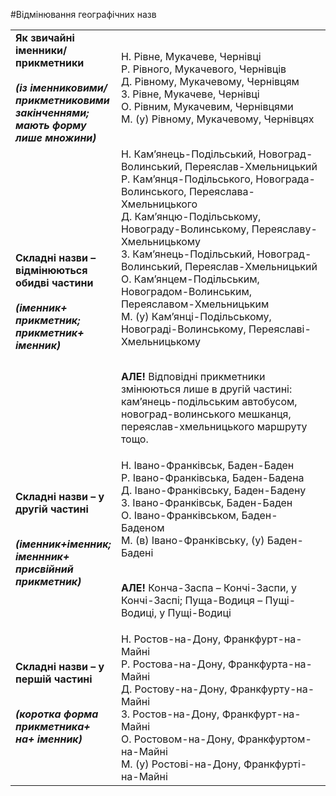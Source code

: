 #Відмінювання географічних назв

<table>
	<tr><td width="30%"><b>Як звичайні іменники/ прикметники<br><br>
<i>(із іменниковими/ прикметниковими закінченнями; мають форму лише множини)</i></b></td><td>Н. Рівне, Мукачеве, Чернівці<br>
Р. Рівного, Мукачевого, Чернівців<br>
Д. Рівному, Мукачевому, Чернівцям<br>
З. Рівне, Мукачеве, Чернівці<br>
О. Рівним, Мукачевим, Чернівцями<br>
М. (у) Рівному, Мукачевому, Чернівцях</td></tr>
	<tr><td><b>Складні назви – відмінюються обидві частини<br><br>
<i>(іменник+ прикметник;
прикметник+ іменник)</i></b></td><td>Н. Кам’янець-Подільський, Новоград-Волинський, Переяслав-Хмельницький<br>
Р. Кам’янця-Подільського, Новограда-Волинського, Переяслава-Хмельницького<br>
Д. Кам’янцю-Подільському, Новограду-Волинському, Переяславу-Хмельницькому<br>
З. Кам’янець-Подільський, Новоград-Волинський, Переяслав-Хмельницький<br>
О. Кам’янцем-Подільським, Новоградом-Волинським, Переяславом-Хмельницьким<br>
М. (у) Кам’янці-Подільському, Новограді-Волинському, Переяславі-Хмельницькому<br><br>
<p><b>АЛЕ!</b> Відповідні прикметники змінюються лише в другій частині: 
кам’янець-подільським автобусом, новоград-волинського мешканця, переяслав-хмельницького маршруту тощо.</p></td></tr>
	<tr><td><b>Складні назви – у другій частині<br><br>

<i>(іменник+іменник;
іменнник+ присвійний прикметник)</i></b></td><td>Н. Івано-Франківськ, Баден-Баден<br>
Р. Івано-Франківська, Баден-Бадена<br>
Д. Івано-Франківську, Баден-Бадену<br>
З. Івано-Франківськ, Баден-Баден<br>
О. Івано-Франківськом, Баден-Баденом<br>
М. (в) Івано-Франківську, (у) Баден-Бадені<br><br>
<p><b>АЛЕ!</b> Конча-Заспа – Кончі-Заспи, у Кончі-Заспі; 
Пуща-Водиця – Пущі-Водиці, у Пущі-Водиці</p></td></tr>
	<tr><td><b>Складні назви – у першій частині<br><br>

<i>(коротка форма прикметника+ на+ іменник)</i></b></td><td>Н. Ростов-на-Дону, Франкфурт-на-Майні<br>
Р. Ростова-на-Дону, Франкфурта-на-Майні<br>
Д. Ростову-на-Дону, Франкфурту-на-Майні<br>
З. Ростов-на-Дону, Франкфурт-на-Майні<br>
О. Ростовом-на-Дону, Франкфуртом-на-Майні<br>
М. (у) Ростові-на-Дону, Франкфурті-на-Майні</td></tr>
</table>	

